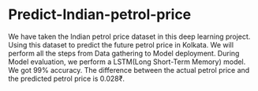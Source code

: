 # Predict-Indian-petrol-price
We have taken the Indian petrol price dataset in this deep learning project. Using this dataset to predict the future petrol price in Kolkata.  We will perform all the steps from Data gathering to Model deployment. During Model evaluation, we perform a LSTM(Long Short-Term Memory) model. We got 99% accuracy. The difference between the actual petrol price and the predicted petrol price is 0.028₹.
